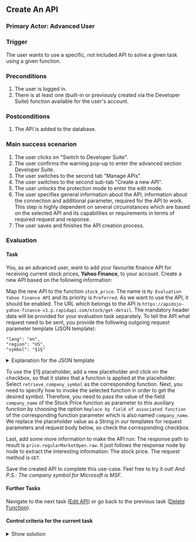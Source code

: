 ## Create An API
### Primary Actor: Advanced User

### Trigger
The user wants to use a specific, not included API to solve a given task using a given function.

### Preconditions
1. The user is logged in.
2. There is at least one (built-in or previously created via the Developer Suite) function available for the user's account.

### Postconditions
1. The API is added to the database.

### Main success scenarion
1. The user clicks on "Switch to Developer Suite".
2. The user confirms the warning pop-up to enter the advanced section Developer Suite.
3. The user switches to the second tab "Manage APIs".
4. The user switches to the second sub-tab "Create a new API".
5. The user unlocks the protection mode to enter the edit mode.
6. The user specifies general information about the API, information about the connection and additional parameter, required for the API to work. This step is highly dependent on several circumstances which are based on the selected API and its capabilities or requirements in terms of required request and response.
7. The user saves and finishes the API creation process.

### Evaluation
#### Task
You, as an advanced user, want to add your favourite finance API for receiving current stock prices, **Yahoo Finance**, to your account.
Create a new API based on the following information:

Map the new API to the function `stock_price`. The name is `My Evaluation Yahoo Finance API` and its priority is `Preferred`. As we want to use the API, it should be enabled. The URL which belongs to the API is `https://apidojo-yahoo-finance-v1.p.rapidapi.com/stock/get-detail`. The mandatory header data will be provided for your evaluation task separately.
To tell the API what request need to be sent, you provide the following outgoing request parameter template (JSON template):
```
"lang": "en",
"region": "US",
"symbol": "§1§"
```
<details>
<summary>Explanation for the JSON template</summary>
<p>
The langauge is english by default. We target the US market. The symbol might looks strange to you, nothing like a real stock price symbol (shortcut for a public listed company). This is where the interplay with the previously skipped placeholder takes place. Numbers, covered in two paragraph signs (§) are tagged as placeholders. As we want to provide a company name instead of a company symbol (or do you know ad-hoc, what the company symbol of Microsoft is?), we want to apply another function call at exactly this place, to tranform the given company name into a symbol and put it in the right place: §1§.</p>
</details>   

To use the §1§ placeholder, add a new placeholder and click on the checkbox, so that it states that a function is applied at the placeholder.
Select `retrieve_company_symbol` as the corresponding function. Next, you need to specify how to invoke the selected function in order to get the desired symbol. Therefore, you need to pass the value of the field `company_name` of the Stock Price function as parameter to this auxiliary function by choosing the option `Replace by field of associated function` of the corresponding function parameter which is also named `company_name`. We replace the placeholder value as a String in our templates for request parameters and request body below, so check the corresponding checkbox.

Last, add some more information to make the API run: The response path to result is `price.regularMarketOpen.raw`. It just follows the response node by node to extract the interesting information: The stock price.
The request method is `GET`.

Save the created API to complete this use-case. Feel free to try it out!
*And P.S.: The company symbol for Microsoft is MSF.*

#### Further Tasks
Navigate to the next task ([Edit API](edit_api_usecase.md)) or go back to the previous task ([Delete Function](delete_function_usecase.md)).

#### Control criteria for the current task
<details>
<summary>Show solution</summary>
<p>
A new API is created correctly at the users account. All information are saved and the API is able to connect correctly to the given URL, authenticated through the RapidAPI headers. The response is extracted correctly, too. This is ensured by the correct usage of the outgoing request parameter template, combined with the response path to result. It is important to understand the concept of placeholders and use them correctly in the API creation.
<br>
The saved API will look like this in the database after a succesful save (in JSON form):
<pre>{
   "url_api_detail":"&lt;URL_To_Access_API&gt;",
   "id":"&lt;INTERNAL_ID_OF_API&gt;",
   "function_name":"stock_price",
   "name":"My Evaluation Yahoo Finance API",
   "url":"https://apidojo-yahoo-finance-v1.p.rapidapi.com/stock/get-detail",
   "header":{
      "x-rapidapi-key": <FOR SECURITY REASONS THE KEY IS SENT VIA PRIVATE CHAT>,
      "x-rapidapi-host":"apidojo-yahoo-finance-v1.p.rapidapi.com"
   },
   "request_params_template":{
      " lang":"en",
      "region":"US",
      "symbol":"§1§"
   },
   "request_body_template":{

   },
   "response_result_path":"price.regularMarketOpen.raw",
   "request_method":"GET",
   "priority":3,
   "enabled":true,
   "placeholders":[
      {
         "id":1,
         "value":{
            "function_name":"retrieve_company_symbol",
            "apply_function":true,
            "function_fields":[
               {
                  "name":"search_name",
                  "value":"§company_name§"
               }
            ]
         },
         "replace_as_string":true
      }
   ]
}
</pre></p>
</details>


